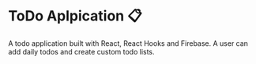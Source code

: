 # ToDo Aplpication 📋

A todo application built with React, React Hooks and Firebase. A user can add daily todos and create custom todo lists.
